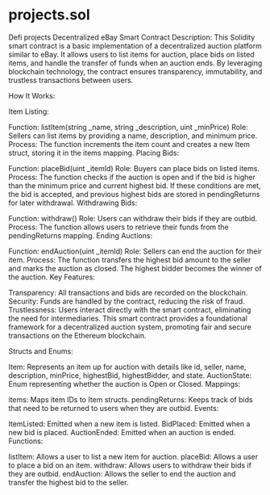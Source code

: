 # projects.sol
Defi projects
Decentralized eBay Smart Contract
Description:
This Solidity smart contract is a basic implementation of a decentralized auction platform similar to eBay. It allows users to list items for auction, place bids on listed items, and handle the transfer of funds when an auction ends. By leveraging blockchain technology, the contract ensures transparency, immutability, and trustless transactions between users.

How It Works:

Item Listing:

Function: listItem(string _name, string _description, uint _minPrice)
Role: Sellers can list items by providing a name, description, and minimum price.
Process: The function increments the item count and creates a new Item struct, storing it in the items mapping.
Placing Bids:

Function: placeBid(uint _itemId)
Role: Buyers can place bids on listed items.
Process: The function checks if the auction is open and if the bid is higher than the minimum price and current highest bid. If these conditions are met, the bid is accepted, and previous highest bids are stored in pendingReturns for later withdrawal.
Withdrawing Bids:

Function: withdraw()
Role: Users can withdraw their bids if they are outbid.
Process: The function allows users to retrieve their funds from the pendingReturns mapping.
Ending Auctions:

Function: endAuction(uint _itemId)
Role: Sellers can end the auction for their item.
Process: The function transfers the highest bid amount to the seller and marks the auction as closed. The highest bidder becomes the winner of the auction.
Key Features:

Transparency: All transactions and bids are recorded on the blockchain.
Security: Funds are handled by the contract, reducing the risk of fraud.
Trustlessness: Users interact directly with the smart contract, eliminating the need for intermediaries.
This smart contract provides a foundational framework for a decentralized auction system, promoting fair and secure transactions on the Ethereum blockchain.

Structs and Enums:

Item: Represents an item up for auction with details like id, seller, name, description, minPrice, highestBid, highestBidder, and state.
AuctionState: Enum representing whether the auction is Open or Closed.
Mappings:

items: Maps item IDs to Item structs.
pendingReturns: Keeps track of bids that need to be returned to users when they are outbid.
Events:

ItemListed: Emitted when a new item is listed.
BidPlaced: Emitted when a new bid is placed.
AuctionEnded: Emitted when an auction is ended.
Functions:

listItem: Allows a user to list a new item for auction.
placeBid: Allows a user to place a bid on an item.
withdraw: Allows users to withdraw their bids if they are outbid.
endAuction: Allows the seller to end the auction and transfer the highest bid to the seller.
